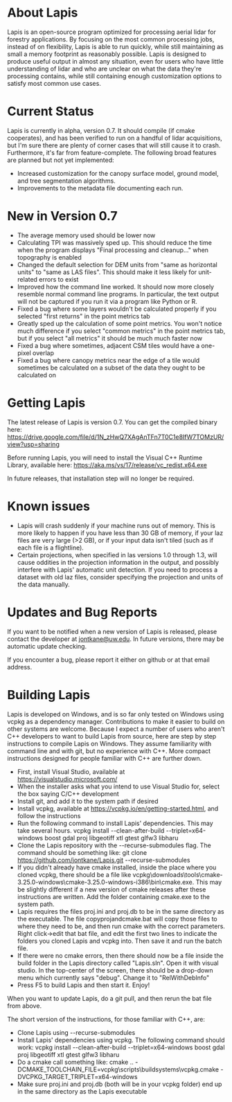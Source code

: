 # About Lapis

Lapis is an open-source program optimized for processing aerial lidar for forestry applications. By focusing on the most common processing jobs, instead of on flexibility, Lapis is able to run quickly, while still maintaining as small a memory footprint as reasonably possible. Lapis is designed to produce useful output in almost any situation, even for users who have little understanding of lidar and who are unclear on what the data they're processing contains, while still containing enough customization options to satisfy most common use cases.

# Current Status

Lapis is currently in alpha, version 0.7. It should compile (if cmake cooperates), and has been verified to run on a handful of lidar acquisitions, but I'm sure there are plenty of corner cases that will still cause it to crash. Furthermore, it's far from feature-complete. The following broad features are planned but not yet implemented:

- Increased customization for the canopy surface model, ground model, and tree segmentation algorithms.
- Improvements to the metadata file documenting each run.

# New in Version 0.7

- The average memory used should be lower now
- Calculating TPI was massively sped up. This should reduce the time when the program displays "Final processing and cleanup..." when topography is enabled
- Changed the default selection for DEM units from "same as horizontal units" to "same as LAS files". This should make it less likely for unit-related errors to exist
- Improved how the command line worked. It should now more closely resemble normal command line programs. In particular, the text output will not be captured if you run it via a program like Python or R.
- Fixed a bug where some layers wouldn't be calculated properly if you selected "first returns" in the point metrics tab
- Greatly sped up the calculation of some point metrics. You won't notice much difference if you select "common metrics" in the point metrics tab, but if you select "all metrics" it should be much much faster now
- Fixed a bug where sometimes, adjacent CSM tiles would have a one-pixel overlap
- Fixed a bug where canopy metrics near the edge of a tile would sometimes be calculated on a subset of the data they ought to be calculated on

# Getting Lapis

The latest release of Lapis is version 0.7. You can get the compiled binary here: https://drive.google.com/file/d/1N_zHwQ7XAgAnTFn7T0C1e8IfW7TOMzUR/view?usp=sharing

Before running Lapis, you will need to install the Visual C++ Runtime Library, available here: https://aka.ms/vs/17/release/vc_redist.x64.exe

In future releases, that installation step will no longer be required.

# Known issues

- Lapis will crash suddenly if your machine runs out of memory. This is more likely to happen if you have less than 30 GB of memory, if your laz files are very large (>2 GB), or if your input data isn't tiled (such as if each file is a flightline).
- Certain projections, when specified in las versions 1.0 through 1.3, will cause oddities in the projection information in the output, and possibly interfere with Lapis' automatic unit detection. If you need to process a dataset with old laz files, consider specifying the projection and units of the data manually.

# Updates and Bug Reports

If you want to be notified when a new version of Lapis is released, please contact the developer at jontkane@uw.edu. In future versions, there may be automatic update checking.

If you encounter a bug, please report it either on github or at that email address.

# Building Lapis

Lapis is developed on Windows, and is so far only tested on Windows using vcpkg as a dependency manager. Contributions to make it easier to build on other systems are welcome. Because I expect a number of users who aren't C++ developers to want to build Lapis from source, here are step by step instructions to compile Lapis on Windows. They assume familiarity with command line and with git, but no experience with C++. More compact instructions designed for people familiar with C++ are further down.

 - First, install Visual Studio, available at https://visualstudio.microsoft.com/
 - When the installer asks what you intend to use Visual Studio for, select the box saying C/C++ development
 - Install git, and add it to the system path if desired
 - Install vcpkg, available at https://vcpkg.io/en/getting-started.html, and follow the instructions
 - Run the following command to install Lapis' dependencies. This may take several hours. vcpkg install --clean-after-build --triplet=x64-windows boost gdal proj libgeotiff xtl gtest glfw3 libharu
 - Clone the Lapis repository with the --recurse-submodules flag. The command should be something like: git clone https://github.com/jontkane/Lapis.git --recurse-submodules
 - If you didn't already have cmake installed, inside the place where you cloned vcpkg, there should be a file like vcpkg\downloads\tools\cmake-3.25.0-windows\cmake-3.25.0-windows-i386\bin\cmake.exe. This may be slightly different if a new version of cmake releases after these instructions are written. Add the folder containing cmake.exe to the system path.
 - Lapis requires the files proj.ini and proj.db to be in the same directory as the executable. The file copyprojandcmake.bat will copy those files to where they need to be, and then run cmake with the correct parameters. Right click->edit that bat file, and edit the first two lines to indicate the folders you cloned Lapis and vcpkg into. Then save it and run the batch file.
 - If there were no cmake errors, then there should now be a file inside the build folder in the Lapis directory called "Lapis.sln". Open it with visual studio. In the top-center of the screen, there should be a drop-down menu which currently says "debug". Change it to "RelWithDebInfo"
 - Press F5 to build Lapis and then start it. Enjoy!
 
 When you want to update Lapis, do a git pull, and then rerun the bat file from above.
 
 The short version of the instructions, for those familiar with C++, are:
 
 - Clone Lapis using --recurse-submodules
 - Install Lapis' dependencies using vcpkg. The following command should work: vcpkg install --clean-after-build --triplet=x64-windows boost gdal proj libgeotiff xtl gtest glfw3 libharu
 - Do a cmake call something like: cmake .. -DCMAKE_TOOLCHAIN_FILE=vcpkg\scripts\buildsystems\vcpkg.cmake -DVCPKG_TARGET_TRIPLET=x64-windows
 - Make sure proj.ini and proj.db (both will be in your vcpkg folder) end up in the same directory as the Lapis executable
